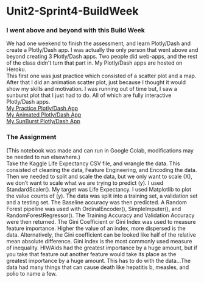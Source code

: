 # Unit2-Sprint4-BuildWeek
### I went above and beyond with this Build Week
We had one weekend to finish the assessment, and learn Plotly/Dash and create a Plotly/Dash app. I was actually the only person that went above and beyond creating 3 Plotly/Dash apps. Two people did web-apps, and the rest of the class didn't turn that part in. My Plotly/Dash apps are hosted on Heroku.<br/>
This first one was just practice which consisted of a scatter plot and a map. After that I did an animation scatter plot, just because I thought it would show my skills and motivation. I was running out of time but, I saw a sunburst plot that I just had to do. All of which are fully interactive Plotly/Dash apps.<br/>
[My Practice Plotly/Dash App](https://data-science2021.herokuapp.com/)<br/>
[My Animated Plotly/Dash App](https://data-science2021-2.herokuapp.com/)<br/>
[My SunBurst Plotly/Dash App](https://data-science2021-3.herokuapp.com/)
### The Assignment 
(This notebook was made and can run in Google Colab, modifications may be needed to run elsewhere.)<br/>
Take the Kaggle Life Expectancy CSV file, and wrangle the data. This consisted of cleaning the data, Feature Engineering, and Encoding the data. Then we needed to split and scale the data, but we only want to scale (X), we don’t want to scale what we are trying to predict (y). I used StandardScaler(). My target was Life Expectancy. I used Matplotlib to plot the value counts of (y). The data was split into a training set, a validation set and a testing set. The Baseline accuracy was then predicted.  A Random Forest pipeline was used with OrdinalEncoder(), SimpleImputer(), and RandomForestRegressor(). The Training Accuracy and Validation Accuracy were then returned. The Gini Coefficient or Gini Index was used to measure feature importance. Higher the value of an index, more dispersed is the data. Alternatively, the Gini coefficient can be looked like half of the relative mean absolute difference. Gini index is the most commonly used measure of inequality. HIV/Aids had the greatest importance by a huge amount, but if you take that feature out another feature would take its place as the greatest importance by a huge amount. This has to do with the data...The data had many things that can cause death like hepatitis b, measles, and polio to name a few.<br/>
